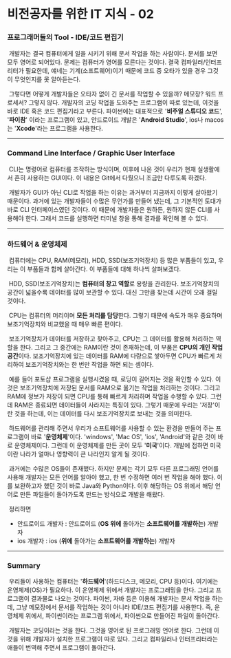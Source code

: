 # 비전공자를 위한 IT 지식 - 02



### 프로그래머들의 Tool - IDE/코드 편집기

​	개발자는 결국 컴퓨터에게 일을 시키기 위해 문서 작업을 하는 사람이다. 문서를 보면 모두 영어로 되어있다. 문제는 컴퓨터가 영어를 모른다는 것이다. 결국 컴파일러/인터프리터가 필요한데, 얘네는 기계(소프트웨어)이기 때문에 코드 중 오타가 있을 경우 그것이 무엇인지를 못 알아듣는다.

​	그렇다면 어떻게 개발자들은 오타자 없이 긴 문서를 작업할 수 있을까? 메모장? 워드 프로세서? 그렇지 않다. 개발자의 코딩 작업을 도와주는 프로그램이 따로 있는데, 이것을 바로 IDE 혹은 코드 편집기라고 부른다. 파이썬에는 대표적으로 '**비주얼 스튜디오 코드**', '**파이참**' 이라는 프로그램이 있고, 안드로이드 개발은 '**Android Studio**', ios나 macos는 '**Xcode**'라는 프로그램을 사용한다. 



---



### Command Line Interface / Graphic User Interface

​	CLI는 명령어로 컴퓨터를 조작하는 방식이며, 이후에 나온 것이 우리가 현재 실생활에서 흔히 사용하는 GUI이다. 이 내용은 Git에서 다뤘으니 조금만 다루도록 하겠다.

​	개발자가 GUI가 아닌 CLI로 작업을 하는 이유는 과거부터 지금까지 이렇게 살아왔기 때문이다. 과거에 있는 개발자들이 수많은 무언가를 만들어 냈는데, 그 기본적인 토대가 바로 CLI 인터페이스였던 것이다. 이 때문에 개발자들은 원하든, 원하지 않든 CLI를 사용해야 한다. 그래서 코드를 실행하면 터미널 창을 통해 결과를 확인해 볼 수 있다. 



---



### 하드웨어 & 운영체제

​	컴퓨터에는 CPU, RAM(메모리), HDD, SSD(보조기억장치) 등 많은 부품들이 있고, 우리는 이 부품들과 함께 살아간다. 이 부품들에 대해 하나씩 살펴보겠다.

​	HDD, SSD(보조기억장치)는 **컴퓨터의 창고 역할**로 용량을 관리한다. 보조기억장치의 공간이 넓을수록 데이터를 많이 보관할 수 있다. 대신 그만큼 찾는데 시간이 오래 걸릴 것이다.

​	CPU는 컴퓨터의 머리이며 **모든 처리를 담당**한다. 그렇기 때문에 속도가 매우 중요하며 보조기억장치와 비교했을 때 매우 빠른 편이다.

​	보조기억장치가 데이터를 저장하고 찾아주고, CPU는 그 데이터를 활용해 처리하는 역할을 한다. 그리고 그 중간에는 RAM이란 것이 존재하는데, 이 부품은 **CPU의 개인 작업 공간**이다. 보조기억장치에 있는 데이터를 RAM에 다량으로 쌓아두면 CPU가 빠르게 처리하여 보조기억장치와는 한 번만 작업을 하면 되는 셈이다.

​	예를 들어 포토샵 프로그램을 실행시켰을 때, 로딩이 길어지는 것을 확인할 수 있다. 이것은 보조기억장치에 저장된 문서를 RAM으로 옮기는 작업을 처리하는 것이다. 그리고 RAM에 정보가 저장이 되면 CPU를 통해 빠르게 처리하며 작업을 수행할 수 있다. 그런데 RAM은 종료되면 데이터들이 사라지는 특징이 있다. 그렇기 때문에 우리는 '저장'이란 것을 하는데, 이는 데이터를 다시 보조기억장치로 보내는 것을 의미한다. 

​	하드웨어를 관리해 주면서 우리가 소프트웨어를 사용할 수 있는 환경을 만들어 주는 프로그램이 바로 '**운영체제**'이다. 'windows', 'Mac OS', 'ios', 'Android'와 같은 것이 바로 운영체제이다. 그런데 이 운영체제를 만든 곳이 모두 '**미국**'이다. 개발에 접하면 미국이란 나라가 얼마나 영향력이 큰 나라인지 알게 될 것이다.

​	과거에는 수많은 OS들이 존재했다. 하지만 문제는 각기 모두 다른 프로그래밍 언어를 사용해 개발자는 모든 언어를 알아야 했고, 한 번 수정하면 여러 번 작업을 해야 했다. 이를 보완하고자 했던 것이 바로 Java와 Python이다. 이후 해당하는 OS 위에서 해당 언어로 만든 파일들이 돌아가도록 만드는 방식으로 개발을 해왔다. 

​	정리하면

- 안드로이드 개발자 : 안드로이드 (**OS 위에** 돌아가는 **소프트웨어를 개발하는**) 개발자
- ios 개발자 : ios (**위에** 돌아가는 **소프트웨어를 개발하는**) 개발자



---



### Summary

​	우리들이 사용하는 컴퓨터는 '**하드웨어**'(하드디스크, 메모리, CPU 등)이다. 여기에는 운영체제(OS)가 필요하다. 이 운영체제 위에서 개발자는 프로그래밍을 한다. 그리고 프로그램이 결과물로 나오는 것이다. 파이썬, 자바 등은 이용해 개발자는 문서 작업을 하는데, 그냥 메모장에서 문서를 작업하는 것이 아니라 IDE/코드 편집기를 사용한다. 즉, 운영체제 위에서, 파이썬이라는 프로그램 위에서, 파이썬으로 만들어진 파일이 돌아간다.

​	개발자는 코딩이라는 것을 한다. 그것을 영어로 된 프로그래밍 언어로 한다. 그런데 이것을 위해 개발자가 설치한 프로그램이 따로 있다. 그리고 컴파일러나 인터프리터라는 애들이 번역해 주면서 프로그램이 돌아간다.
